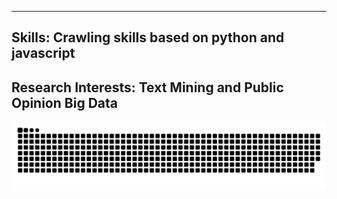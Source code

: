 ***
## Skills: Crawling skills based on python and javascript
## Research Interests: Text Mining and Public Opinion Big Data


<picture>
  <source media="(prefers-color-scheme: dark)" srcset="https://raw.githubusercontent.com/QuanMa722/QuanMa722/output/github-contribution-grid-snake-dark.svg" />
  <source media="(prefers-color-scheme: light)" srcset="https://raw.githubusercontent.com/QuanMa722/QuanMa722/output/github-contribution-grid-snake.svg" />
  <img alt="github-snake" src="https://raw.githubusercontent.com/QuanMa722/QuanMa722/output/github-contribution-grid-snake.svg" />
</picture> 



